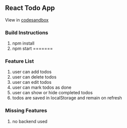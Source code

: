 
## React Todo App
View in [codesandbox]()

### Build Instructions
1. npm install
2. npm start
=======


### Feature List
1. user can add todos
2. user can delete todos
3. user can edit todos
4. user can mark todos as done
5. user can show or hide completed todos
6. todos are saved in localStorage and remain on refresh


### Missing Features
1. no backend used